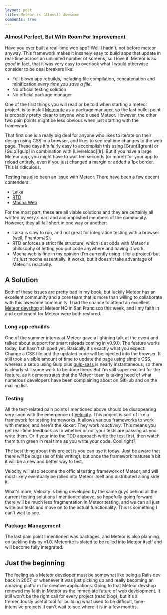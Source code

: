 ```yaml
---
layout: post
title: Meteor is (Almost) Awesome
comments: true
---
```


### Almost Perfect, But With Room For Improvement

Have you ever built a real-time web app? Well I hadn't, not before meteor anyway. This framework makes it insanely easy to build apps that update in real-time across an unlimited number of screens, so I love it. Meteor is _so good_ in fact, that it was very easy to overlook what I would otherwise consider to be deal breakers like:

* Full blown app rebuilds, including file compilation, concatenation and minification _every time you save a file_.
* No official testing solution
* No official package manager

One of the first things you will read or be told when starting a meteor project, is to install [Meteorite][mrt] as a package manager, so the last bullet point is probably pretty clear to anyone who's used Meteor. However, the other two pain points might be less obvious when just starting with the framework.

That first one is a really big deal for anyone who likes to iterate on their design using CSS in a browser, and likes to see realtime changes to the web page. These days it's fairly easy to accomplish this using [Grunt][grunt] or [Gulp][gulp] in combination with [Livereload][lr]. But if you have a large Meteor app, you might have to wait ten seconds (or more!) for your app to reload entirely, even if you just changed a margin or added a 1px border. This is ridiculous.

Testing has also been an issue with Meteor. There have been a few decent contenders:

[mrt]: http://oortcloud.github.io/meteorite/

<!--more-->

- [Laika](http://arunoda.github.io/laika/)
- [RTD](http://rtd.xolv.io/)
- [Mocha Web](https://github.com/mad-eye/meteor-mocha-web/)

For the most part, these are all viable solutions and they are certainly all written by very smart and accomplished members of the community. However, they all fall short in one way or another:

- Laika is slow to run, and not great for integration testing with a browser (well, PhantomJS).
- RTD enforces a strict file structure, which is at odds with Meteor's philosophy of letting you put code anywhere and having it work.
- Mocha web is fine in my opinion (I'm currently using it for a project) but it's _just_ mocha essentially. It works, but it doesn't take advantage of Meteor's reactivity.

## A Solution

Both of these issues are pretty bad in my book, but luckily Meteor has an excellent community and a core team that is more than willing to collaborate with this awesome community. I had the chance to attend an excellent [Meteor devshop][dev] at Meteor HQ in San Francisco this week, and I my faith in and excitement for Meteor were both restored.

[dev]: http://www.meetup.com/Meteor-SFBay/

### Long app rebuilds

One of the summer interns at Meteor gave a lightning talk at the event and talked about support for smart reloads coming in v0.9.0. The feature works today, but hasn't shipped yet. Basically it's exactly what you expect: Change a CSS file and the updated code will be injected into the browser. It still took a visible amount of time to update the page using simple CSS, whereas a setup using Gulp plus [gulp-sass][gsass] is nearly instantaneous, so there is clearly still some work to be done there. But I'm still super excited for the feature, as it demonstrates that the Meteor team is taking heed of what numerous developers have been complaining about on GitHub and on the mailing list.

[gsass]: https://www.npmjs.org/package/gulp-sass

### Testing

All the test-related pain points I mentioned above should be disappearing very soon with the emergence of [Velocity][vel]. This project is sort of like a framework for testing frameworks. It allows various frameworks to work with meteor, and here's the kicker: They work _reactively_. This means you get real-time feedback as to whether or not your tests are passing as you write them. Or if your into the TDD approach write the test first, then watch them turn green in real time as you write your code. Cool right?

[vel]: https://github.com/xolvio/velocity

The best thing about this project is you can use it today. Just be aware that there _will_ be bugs (as of this writing), but once the framework matures a bit it will be a new and better way to test.

Velocity will also become the official testing framework of Meteor, and will most likely eventually be rolled into Meteor itself and distributed along side it.

What's more, Velocity is being developed by the same guys behind all the current testing solutions I mentioned above, so hopefully going forward there will be much less fragmentation in Meteor testing, and we can all just write our tests and move on to the actual functionality. This is something I can't wait to see.

### Package Management

The last pain point I mentioned was packages, and Meteor is also planning on tackling this by v1.0. Meteorite is slated to be rolled into Meteor itself and will become fully integrated.

## Just the beginning

The feeling as a Meteor developer must be somewhat like being a Rails dev back in 2007, or whenever it was just picking up and really becoming an amazing platform for creative applications. Going to that Meteor devshop renewed my faith in Meteor as the immediate future of web development. It still won't be the right call for every project (read blog), but it's a tremendously useful tool for building what used to be difficult, time-intensive projects. I can't wait to see where it is in a few months.
